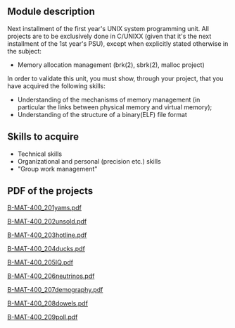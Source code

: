 ## Module description
Next installment of the first year's UNIX system programming unit. All projects are to be exclusively done in C/UNIXX (given that it's the next installment of the 1st year's PSU), except when explicitly stated otherwise in the subject:  

- Memory allocation management (brk(2), sbrk(2), malloc project)

In order to validate this unit, you must show, through your project, that you have acquired the following skills: 

- Understanding of the mechanisms of memory management 
  (in particular the links between physical memory and virtual memory); 
- Understanding of the structure of a binary(ELF) file format 

## Skills to acquire
- Technical skills
- Organizational and personal (precision etc.) skills 
- "Group work management"

## PDF of the projects
[B-MAT-400_201yams.pdf](https://github.com/DumesnyJeremy/tek2_Unix-Prog.-Memory/files/11130732/B-MAT-400_201yams.pdf)

[B-MAT-400_202unsold.pdf](https://github.com/DumesnyJeremy/tek2_Unix-Prog.-Memory/files/11130731/B-MAT-400_202unsold.pdf)

[B-MAT-400_203hotline.pdf](https://github.com/DumesnyJeremy/tek2_Unix-Prog.-Memory/files/11130730/B-MAT-400_203hotline.pdf)

[B-MAT-400_204ducks.pdf](https://github.com/DumesnyJeremy/tek2_Unix-Prog.-Memory/files/11130729/B-MAT-400_204ducks.pdf)

[B-MAT-400_205IQ.pdf](https://github.com/DumesnyJeremy/tek2_Unix-Prog.-Memory/files/11130728/B-MAT-400_205IQ.pdf)

[B-MAT-400_206neutrinos.pdf](https://github.com/DumesnyJeremy/tek2_Unix-Prog.-Memory/files/11130736/B-MAT-400_206neutrinos.pdf)

[B-MAT-400_207demography.pdf](https://github.com/DumesnyJeremy/tek2_Unix-Prog.-Memory/files/11130735/B-MAT-400_207demography.pdf)

[B-MAT-400_208dowels.pdf](https://github.com/DumesnyJeremy/tek2_Unix-Prog.-Memory/files/11130734/B-MAT-400_208dowels.pdf)

[B-MAT-400_209poll.pdf](https://github.com/DumesnyJeremy/tek2_Unix-Prog.-Memory/files/11130733/B-MAT-400_209poll.pdf)
